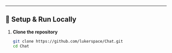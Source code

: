 
---
## 🧪 Setup & Run Locally

1. **Clone the repository**
   ```bash
   git clone https://github.com/lukerspace/Chat.git
   cd Chat

